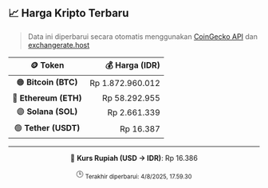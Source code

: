 

<!-- HARGA_KRIPTO -->
## 📈 Harga Kripto Terbaru

> Data ini diperbarui secara otomatis menggunakan [CoinGecko API](https://www.coingecko.com/) dan [exchangerate.host](https://exchangerate.host/)

<div align="center">

| 🪙 Token | 💰 Harga (IDR) |
|:------:|---------------:|
| 🟠 **Bitcoin (BTC)**   | Rp 1.872.960.012 |
| 🔵 **Ethereum (ETH)**  | Rp 58.292.955 |
| 🟣 **Solana (SOL)**    | Rp 2.661.339 |
| 🟢 **Tether (USDT)**   | Rp 16.387 |

---

💱 **Kurs Rupiah (USD → IDR)**: Rp 16.386

🕒 <sub>Terakhir diperbarui: 4/8/2025, 17.59.30</sub>

</div>
<!-- /HARGA_KRIPTO -->